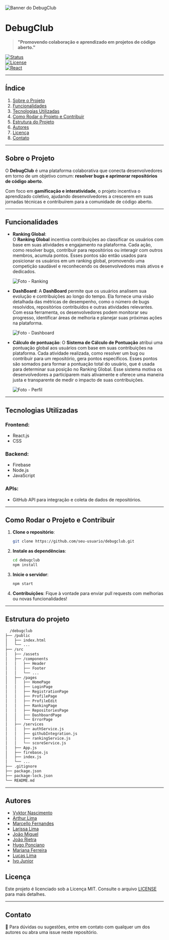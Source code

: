![Banner do DebugClub](src/assets/IMG-Gerais/DebugClub%20(1).png)
# **DebugClub**
> **"Promovendo colaboração e aprendizado em projetos de código aberto."**

[![Status](https://img.shields.io/badge/status-Em%20Desenvolvimento-yellow)]()  
[![License](https://img.shields.io/badge/license-MIT-blue)]()  
[![React](https://img.shields.io/badge/built%20with-React-blue)]()  

---
## **Índice**
1. [Sobre o Projeto](#sobre-o-projeto)  
2. [Funcionalidades](#funcionalidades)  
3. [Tecnologias Utilizadas](#tecnologias-utilizadas)  
4. [Como Rodar o Projeto e Contribuir](#como-rodar-o-projeto-e-contribuir)  
5. [Estrutura do Projeto](#estrutura-do-projeto)  
6. [Autores](#autores)  
7. [Licença](#licença)  
8. [Contato](#contato)  

---

## **Sobre o Projeto**
O **DebugClub** é uma plataforma colaborativa que conecta desenvolvedores em torno de um objetivo comum: **resolver bugs e aprimorar repositórios de código aberto**.  

Com foco em **gamificação e interatividade**, o projeto incentiva o aprendizado coletivo, ajudando desenvolvedores a crescerem em suas jornadas técnicas e contribuírem para a comunidade de código aberto.  

---

## **Funcionalidades** 

- **Ranking Global**:  
  O **Ranking Global** incentiva contribuições ao classificar os usuários com base em suas atividades e engajamento na plataforma. Cada ação, como resolver bugs, contribuir para repositórios ou interagir com outros membros, acumula pontos. Esses pontos são então usados para posicionar os usuários em um ranking global, promovendo uma competição saudável e reconhecendo os desenvolvedores mais ativos e dedicados.

  ![Foto - Ranking](src/assets/IMG-Readme/Captura%20de%20Tela%20(132).png)


- **DashBoard**:
  A **DashBoard** permite que os usuários analisem sua evolução e contribuições ao longo do tempo. Ela fornece uma visão detalhada das métricas de desempenho, como o número de bugs resolvidos, repositórios contribuídos e outras atividades relevantes. Com essa ferramenta, os desenvolvedores podem monitorar seu progresso, identificar áreas de melhoria e planejar suas próximas ações na plataforma.

  ![Foto - Dashboard](src/assets/IMG-Readme/Captura%20de%20Tela%20(133).png)


- **Cálculo de pontuação**:
  O **Sistema de Cálculo de Pontuação** atribui uma pontuação global aos usuários com base em suas contribuições na plataforma. Cada atividade realizada, como resolver um bug ou contribuir para um repositório, gera pontos específicos. Esses pontos são somados para formar a pontuação total do usuário, que é usada para determinar sua posição no Ranking Global. Esse sistema motiva os desenvolvedores a participarem mais ativamente e oferece uma maneira justa e transparente de medir o impacto de suas contribuições.

  ![Foto - Perfil](src/assets/IMG-Readme/Captura%20de%20Tela%20(129).png)


---

## **Tecnologias Utilizadas**
### **Frontend:**
- React.js  
- CSS  

### **Backend:**
- Firebase  
- Node.js
- JavaScript

### **APIs:**
- GitHub API para integração e coleta de dados de repositórios.  

---

## Como Rodar o Projeto e Contribuir

1. **Clone o repositório**:

   ```bash
   git clone https://github.com/seu-usuario/debugclub.git
   ```

2. **Instale as dependências**:

   ```bash
   cd debugclub
   npm install
   ```

3. **Inicie o servidor**:

   ```bash
   npm start
   ```

4. **Contribuições**: Fique à vontade para enviar pull requests com melhorias ou novas funcionalidades!

---

## **Estrutura do projeto**
 ```bash
   /debugclub
├── /public
│   ├── index.html
│   └── ...
├── /src
│   ├── /assets
│   ├── /components
│   │   ├── Header
│   │   ├── Footer
│   │   └── ...
│   ├── /pages
│   │   ├── HomePage
│   │   ├── LoginPage
│   │   ├── RegistrationPage
│   │   ├── ProfilePage
│   │   ├── ProfileEdit
│   │   ├── RankingPage
│   │   ├── RepositoriesPage
│   │   ├── DashboardPage
│   │   └── ErrorPage
│   ├── /services
│   │   ├── authService.js
│   │   ├── githubIntegration.js
│   │   ├── rankingService.js
│   │   └── scoreService.js
│   ├── App.js
│   ├── firebase.js
│   ├── index.js
│   └── ...
├── .gitignore
├── package.json
├── package-lock.json
└── README.md

   ```
---

## **Autores**

- [Vyktor Nascimento](https://github.com/VyNas07)
- [Arthur Lima](https://github.com/ArthurLima05)
- [Marcello Fernandes](https://github.com/marcellofernandesads)
- [Larissa Lima](https://github.com/lalinhos)
- [João Miguel](https://github.com/Joao-Miguel-F)
- [João Rietra](https://github.com/jhrl)
- [Hugo Ponciano](https://github.com/hugopponciano)
- [Mariana Ferreira](https://github.com/mwndrly)
- [Lucas Lima](https://github.com/lblima038)
- [Ivo Junior](https://github.com/icaj)
## **Licença**
Este projeto é licenciado sob a Licença MIT. Consulte o arquivo [LICENSE](LICENSE) para mais detalhes.

---

## **Contato**
📧 Para dúvidas ou sugestões, entre em contato com qualquer um dos autores ou abra uma issue neste repositório.
